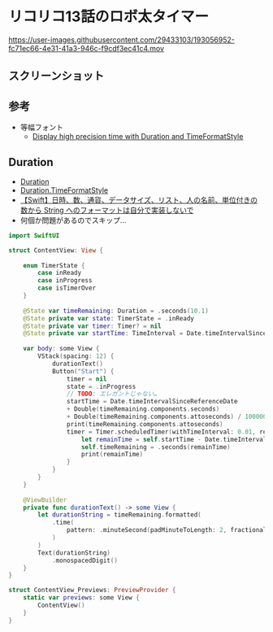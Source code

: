 # リコリコ13話のロボ太タイマー

https://user-images.githubusercontent.com/29433103/193056952-fc71ec66-4e31-41a3-946c-f9cdf3ec41c4.mov

## スクリーンショット


## 参考
- 等幅フォント
    - [Display high precision time with Duration and TimeFormatStyle](https://nilcoalescing.com/blog/DurationAndTimeFormatStyle/)

## Duration
    
- [Duration](https://developer.apple.com/documentation/swift/duration?changes=_8)
- [Duration\.TimeFormatStyle](https://developer.apple.com/documentation/swift/duration/timeformatstyle?changes=l_4_6)
- [【Swift】日時、数、通貨、データサイズ、リスト、人の名前、単位付きの数から String へのフォーマットは自分で実装しないで](https://qiita.com/treastrain/items/e0e9c3e9f517fa20ad08)
- 何個か問題があるのでスキップ…

```swift
import SwiftUI

struct ContentView: View {
    
    enum TimerState {
        case inReady
        case inProgress
        case isTimerOver
    }
    
    @State var timeRemaining: Duration = .seconds(10.1)
    @State private var state: TimerState = .inReady
    @State private var timer: Timer? = nil
    @State private var startTime: TimeInterval = Date.timeIntervalSinceReferenceDate
    
    var body: some View {
        VStack(spacing: 12) {
            durationText()
            Button("Start") {
                timer = nil
                state = .inProgress
                // TODO: エレガントじゃない…
                startTime = Date.timeIntervalSinceReferenceDate
                + Double(timeRemaining.components.seconds)
                + Double(timeRemaining.components.attoseconds) / 100000000000000000.0
                print(timeRemaining.components.attoseconds)
                timer = Timer.scheduledTimer(withTimeInterval: 0.01, repeats: true) { _ in
                    let remainTime = self.startTime - Date.timeIntervalSinceReferenceDate
                    self.timeRemaining = .seconds(remainTime)
                    print(remainTime)
                }
            }
        }
    }
    
    @ViewBuilder
    private func durationText() -> some View {
        let durationString = timeRemaining.formatted(
            .time(
                pattern: .minuteSecond(padMinuteToLength: 2, fractionalSecondsLength: 2)
            )
        )
        Text(durationString)
            .monospacedDigit()
    }
}

struct ContentView_Previews: PreviewProvider {
    static var previews: some View {
        ContentView()
    }
}
```